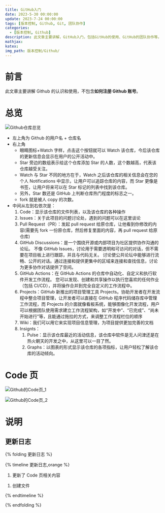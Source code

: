```yaml
---
title: GitHub入门
date: 2023-5-30 00:00:00
update: 2023-7-24 00:00:00
tags: [版本控制, Github, Git, 团队协作]
categories:
  - [版本控制, Github]
description: 此文章主要讲解，GitHub入门，包括GitHub的使用、GitHub的团队协作等。
mathjax:
katex:
img_path: 版本控制/Github/
---
```


# 前言

此文章主要讲解 Github 的认识和使用，不包含**如何注册 Github 账号**。

# 总览

![Github仓库总览](https://imageshack.yuilexi.cn/版本控制/Github/Github仓库总览.png)

- 左上角为 Github 的用户名 + 仓库名
- 右上角
  - 眼睛图标+Watch 字样，点击这个按钮就可以 Watch 该仓库，今后该仓库的更新信息会显示在用户的公开活动中。
  - Star 旁边的数组表示给这个仓库添加 Star 的人数，这个数越高，代表该仓库越受关注。
  - Watch 与 Star 不同的地方在于，Watch 之后该仓库的相关信息会在您的个人 Notifications 中显示，让用户可以追踪仓库的内容，而 Star 更像是书签，让用户将来可以在 Star 标记的列表中找到该仓库。
  - 另外，Star 数还是 GitHub 上判断仓库热门程度的标志之一。
  - fork 就是被人 copy 的次数。
- 中间从左到右依次是：
  1.  Code：显示该仓库的文件列表，以及该仓库的各种操作
  2.  Issues：关于此项目的问题讨论处，遇到的问题可以在这里谈论
  3.  Pull Request（PR）：发起 pull request 给原仓库，让他看到你修改的内容(需要先 fork 一份原仓库，然后修复里面的内容，再 pull request 给原仓库)
  4.  GitHub Discussions：是一个围绕开源或内部项目为社区提供协作沟通的论坛。 不像 GitHub Issues，讨论用于需要透明和可访问的对话，但不需要在项目板上进行跟踪，并且与代码无关。 讨论使公共论坛中能够进行流畅、公开的对话。通过连接和提供更集中的区域来连接和查找信息，讨论为更多协作对话提供了空间。
  5.  GitHub Actions：在 GitHub Actions 的仓库中自动化、自定义和执行软件开发工作流程。 您可以发现、创建和共享操作以执行您喜欢的任何作业（包括 CI/CD），并将操作合并到完全自定义的工作流程中。
  6.  Projects：GitHub 新推出的项目管理工具 Projects。协助开发者在开发流程中整合项目管理，让开发者可以直接在 GitHub 程序代码储存库中管理工作流程，而 Projects 的介面就像看板系统，能够图像化开发流程，用户可以根据团队使用需求建立工作流程架构，如“开发中”、“已完成”、“尚未开始进行”等，且能通过拖拉的方式，来调整工作流程栏位的顺序
  7.  Wiki：我们可以用它来实现项目信息管理，为项目提供更加完善的文档
  8.  Insignts：
      1. Pulse：显示该仓库最近的活动信息，该仓库中软件是无人问津还是在热火朝天的开发之中，从这里可以一目了然。
      2. Graphs：以图表的形式显示该仓库的各项指标，让用户轻松了解该仓库的活动倾向。

# Code 页

![Github的Code页_1](https://imageshack.yuilexi.cn/版本控制/Github/Github的Code页_1.png)

![Github的Code页_2](https://imageshack.yuilexi.cn/版本控制/Github/Github的Code页_2.png)

# 说明

## 更新日志

{% folding 更新日志 %}

{% timeline 更新日志,orange %}

<!-- timeline 2023-5-31 -->

1. 更新了 Code 页相关内容

<!-- endtimeline -->

<!-- timeline 2023-5-30 -->

1. 创建文件

<!-- endtimeline -->

{% endtimeline %}

{% endfolding %}
